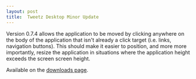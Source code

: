```yaml
---
layout: post
title:  Tweetz Desktop Minor Update
---
```

Version 0.7.4 allows the application to be moved by clicking anywhere on the body of the application that isn't already a click target (i.e. links, navigation buttons). This should make it easier to position, and more more importantly, resize the application in situations where the application height exceeds the screen screen height.

Available on the [downloads page](/downloads).
